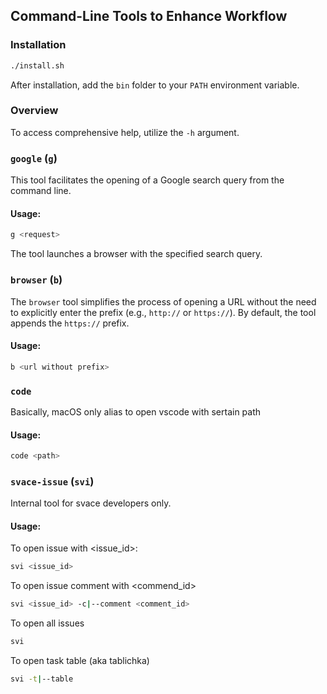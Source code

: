 ## Command-Line Tools to Enhance Workflow

### Installation

```sh
./install.sh
```

After installation, add the `bin` folder to your `PATH` environment variable.

### Overview

To access comprehensive help, utilize the `-h` argument.

### `google` (`g`)

This tool facilitates the opening of a Google search query from the command line.

#### Usage:
```sh
g <request>
```

The tool launches a browser with the specified search query.

### `browser` (`b`)

The `browser` tool simplifies the process of opening a URL without the need to explicitly enter the prefix (e.g., `http://` or `https://`). By default, the tool appends the `https://` prefix.

#### Usage:
```sh
b <url without prefix>
```

### `code` 
Basically, macOS only alias to open vscode with sertain path

#### Usage:
```sh
code <path>
```

### `svace-issue` (`svi`)
Internal tool for svace developers only.

#### Usage:
To open issue with <issue_id>:
```sh
svi <issue_id>
```

To open issue comment with <commend_id>
```sh
svi <issue_id> -c|--comment <comment_id>
```

To open all issues
```sh
svi
```

To open task table (aka tablichka)
```sh
svi -t|--table
```
